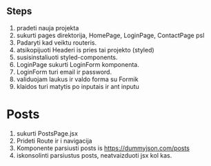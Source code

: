 ## Steps

1. pradeti nauja projekta
2. sukurti pages direktorija, HomePage, LoginPage, ContactPage psl
3. Padaryti kad veiktu routeris.
4. atsikopijuoti Headeri is pries tai projekto (styled)
5. susisinstaliuoti styled-components.
6. LoginPage sukurti LoginForm komponenta.
7. LoginForm turi email ir password.
8. validuojam laukus ir valdo forma su Formik
9. klaidos turi matytis po inputais ir ant inputu

# Posts

1. sukurti PostsPage.jsx
2. Prideti Route ir i navigacija
3. Komponente parsiusti posts is https://dummyjson.com/posts
4. iskonsolinti parsiustus posts, neatvaizduoti jsx kol kas.
